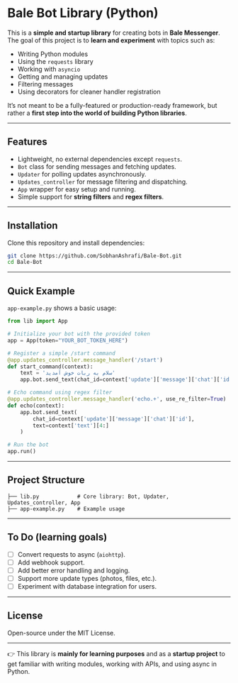 # Bale Bot Library (Python)

This is a **simple and startup library** for creating bots in **Bale Messenger**.  
The goal of this project is to **learn and experiment** with topics such as:

- Writing Python modules
- Using the `requests` library
- Working with `asyncio`
- Getting and managing updates
- Filtering messages
- Using decorators for cleaner handler registration

It’s not meant to be a fully-featured or production-ready framework, but rather a **first step into the world of building Python libraries**.

---

## Features

- Lightweight, no external dependencies except `requests`.
- `Bot` class for sending messages and fetching updates.
- `Updater` for polling updates asynchronously.
- `Updates_controller` for message filtering and dispatching.
- `App` wrapper for easy setup and running.
- Simple support for **string filters** and **regex filters**.

---

## Installation

Clone this repository and install dependencies:

```bash
git clone https://github.com/SobhanAshrafi/Bale-Bot.git
cd Bale-Bot
```

---

## Quick Example

`app-example.py` shows a basic usage:

```python
from lib import App

# Initialize your bot with the provided token
app = App(token="YOUR_BOT_TOKEN_HERE")

# Register a simple /start command
@app.updates_controller.message_handler('/start')
def start_command(context):
    text = 'سلام به ربات خوش آمدید'
    app.bot.send_text(chat_id=context['update']['message']['chat']['id'], text=text)

# Echo command using regex filter
@app.updates_controller.message_handler('echo.+', use_re_filter=True)
def echo(context):
    app.bot.send_text(
        chat_id=context['update']['message']['chat']['id'],
        text=context['text'][4:]
    )

# Run the bot
app.run()
```

---

## Project Structure

```
├── lib.py            # Core library: Bot, Updater, Updates_controller, App
├── app-example.py    # Example usage
```

---

## To Do (learning goals)

- [ ] Convert requests to async (`aiohttp`).
- [ ] Add webhook support.
- [ ] Add better error handling and logging.
- [ ] Support more update types (photos, files, etc.).
- [ ] Experiment with database integration for users.

---

## License

Open-source under the MIT License.

---

👉 This library is **mainly for learning purposes** and as a **startup project** to get familiar with writing modules, working with APIs, and using async in Python.  
